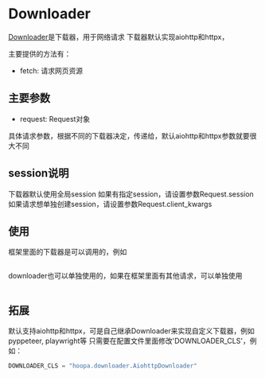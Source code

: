 # Downloader
[Downloader](https://github.com/fishtn/hoopa/blob/master/hoopa/downloader.py)是下载器，用于网络请求
下载器默认实现aiohttp和httpx，

主要提供的方法有：
- fetch: 请求网页资源


## 主要参数
- request: Request对象

具体请求参数，根据不同的下载器决定，传递给，默认aiohttp和httpx参数就要很大不同


## session说明
下载器默认使用全局session
如果有指定session，请设置参数Request.session
如果请求想单独创建session，请设置参数Request.client_kwargs

## 使用
框架里面的下载器是可以调用的，例如
```python

```

downloader也可以单独使用的，如果在框架里面有其他请求，可以单独使用
```python

```


## 拓展
默认支持aiohttp和httpx，可是自己继承Downloader来实现自定义下载器，例如pyppeteer, playwright等
只需要在配置文件里面修改'DOWNLOADER_CLS'，例如：

```python
DOWNLOADER_CLS = "hoopa.downloader.AiohttpDownloader"
```



